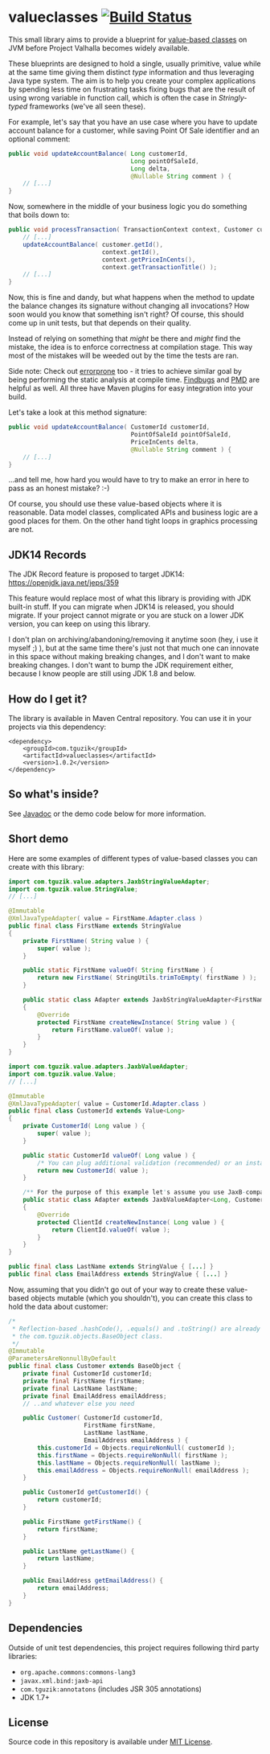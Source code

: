 # valueclasses [![Build Status](https://travis-ci.org/tguzik/valueclasses.png?branch=master)](https://travis-ci.org/tguzik/valueclasses)

This small library aims to provide a blueprint for [value-based classes](http://docs.oracle.com/javase/8/docs/api/java/lang/doc-files/ValueBased.html)
on JVM before Project Valhalla becomes widely available. 

These blueprints are designed to hold a single, usually primitive, value while at the same time giving them distinct 
*type* information and thus leveraging Java type system. The aim is to help you create your complex applications by 
spending less time on frustrating tasks fixing bugs that are the result of using wrong variable in function call, 
which is often the case in *Stringly-typed* frameworks (we've all seen these).

For example, let's say that you have an use case where you have to update account balance for a customer, 
while saving Point Of Sale identifier and an optional comment:

```java
public void updateAccountBalance( Long customerId, 
                                  Long pointOfSaleId, 
                                  Long delta, 
                                  @Nullable String comment ) {
    // [...]
}
```

Now, somewhere in the middle of your business logic you do something that boils down to:

```java
public void processTransaction( TransactionContext context, Customer customer ) {
    // [...]
    updateAccountBalance( customer.getId(),
                          context.getId(),
                          context.getPriceInCents(),
                          context.getTransactionTitle() );
    // [...]
}
```

Now, this is fine and dandy, but what happens when the method to update the balance changes its signature without 
changing all invocations? How soon would you know that something isn't right? Of course, this should come up in
unit tests, but that depends on their quality. 

Instead of relying on something that *might* be there and *might* find the mistake, the idea is to enforce
correctness at compilation stage. This way most of the mistakes will be weeded out by the time the tests are
ran.

Side note: Check out [errorprone](https://github.com/google/error-prone) too - it tries to achieve similar goal
by being performing the static analysis at compile time. [Findbugs](https://github.com/findbugsproject/findbugs) 
and [PMD](https://pmd.github.io/) are helpful as well. All three have Maven plugins for easy integration into
your build.

Let's take a look at this method signature:

```java
public void updateAccountBalance( CustomerId customerId,
                                  PointOfSaleId pointOfSaleId,
                                  PriceInCents delta,
                                  @Nullable String comment ) {
    // [...]
}
```

...and tell me, how hard you would have to try to make an error in here to pass as an honest mistake? :-)

Of course, you should use these value-based objects where it is reasonable. Data model classes, complicated APIs and 
business logic are a good places for them. On the other hand tight loops in graphics processing are not.

## JDK14 Records

The JDK Record feature is proposed to target JDK14: <https://openjdk.java.net/jeps/359>

This feature would replace most of what this library is providing with JDK built-in stuff. If you can migrate when 
JDK14 is released, you should migrate. If your project cannot migrate or you are stuck on a lower JDK version, you 
can keep on using this library.

I don't plan on archiving/abandoning/removing it anytime soon (hey, i use it myself ;) ), but at the same time 
there's just not that much one can innovate in this space without making breaking changes, and I don't want to make 
breaking changes. I don't want to bump the JDK requirement either, because I know people are still using JDK 1.8 
and below.


## How do I get it?

The library is available in Maven Central repository. You can use it in your projects via this dependency:

    <dependency>
        <groupId>com.tguzik</groupId>
        <artifactId>valueclasses</artifactId>
        <version>1.0.2</version>
    </dependency>


## So what's inside?

See [Javadoc](http://tguzik.github.io/valueclasses/) or the demo code below for more information.


## Short demo

Here are some examples of different types of value-based classes you can create with this library:

```java
import com.tguzik.value.adapters.JaxbStringValueAdapter;
import com.tguzik.value.StringValue;
// [...]

@Immutable
@XmlJavaTypeAdapter( value = FirstName.Adapter.class )
public final class FirstName extends StringValue
{
    private FirstName( String value ) {
        super( value );
    }

    public static FirstName valueOf( String firstName ) {
        return new FirstName( StringUtils.trimToEmpty( firstName ) );
    }

    public static class Adapter extends JaxbStringValueAdapter<FirstName>
    {
        @Override
        protected FirstName createNewInstance( String value ) {
            return FirstName.valueOf( value );
        }
    }
}
```

```java
import com.tguzik.value.adapters.JaxbValueAdapter;
import com.tguzik.value.Value;
// [...]

@Immutable
@XmlJavaTypeAdapter( value = CustomerId.Adapter.class )
public final class CustomerId extends Value<Long>
{
    private CustomerId( Long value ) {
        super( value );
    }

    public static CustomerId valueOf( Long value ) {
        /* You can plug additional validation (recommended) or an instance cache here, if you need one. */
        return new CustomerId( value );
    }

    /** For the purpose of this example let's assume you use JaxB-compatible library */
    public static class Adapter extends JaxbValueAdapter<Long, CustomerId>
    {
        @Override
        protected ClientId createNewInstance( Long value ) {
            return ClientId.valueOf( value );
        }
    }
}
```

```java
public final class LastName extends StringValue { [...] }
public final class EmailAddress extends StringValue { [...] }
```

   
Now, assuming that you didn't go out of your way to create these value-based objects mutable (which you shouldn't),
you can create this class to hold the data about customer:

```java
/*
 * Reflection-based .hashCode(), .equals() and .toString() are already defined in 
 * the com.tguzik.objects.BaseObject class.
 */
@Immutable
@ParametersAreNonnullByDefault
public final class Customer extends BaseObject {
    private final CustomerId customerId;
    private final FirstName firstName;
    private final LastName lastName;
    private final EmailAddress emailAddress;
    // ..and whatever else you need

    public Customer( CustomerId customerId, 
                     FirstName firstName, 
                     LastName lastName, 
                     EmailAddress emailAddress ) {
        this.customerId = Objects.requireNonNull( customerId );
        this.firstName = Objects.requireNonNull( firstName );
        this.lastName = Objects.requireNonNull( lastName );
        this.emailAddress = Objects.requireNonNull( emailAddress );
    }

    public CustomerId getCustomerId() {
        return customerId;
    }

    public FirstName getFirstName() {
        return firstName;
    }

    public LastName getLastName() {
        return lastName;
    }

    public EmailAddress getEmailAddress() {
        return emailAddress;
    }
}
```

## Dependencies

Outside of unit test dependencies, this project requires following third party libraries:

* `org.apache.commons:commons-lang3`
* `javax.xml.bind:jaxb-api`
* `com.tguzik:annotatons` (includes JSR 305 annotations)
* JDK 1.7+


## License

Source code in this repository is available under [MIT License](LICENSE).
 
